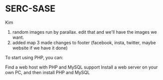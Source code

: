 # SERC-SASE

Kim
1. random images run by parallax. edit that and we'll have the images we want.
2. added map
3 made changes to footer (facebook, insta, twitter, maybe website if we have it done)

To start using PHP, you can:

Find a web host with PHP and MySQL support
Install a web server on your own PC, and then install PHP and MySQL


